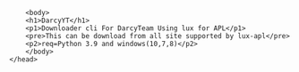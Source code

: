 <!DOCTYPE html>
<html>
    <title>DarcyYT</title>
    <head>

        <body>
        <h1>DarcyYT</h1>
        <p1>Downloader cli For DarcyTeam Using lux for APL</p1>
        <pre>This can be download from all site supported by lux-apl</pre>
        <p2>req=Python 3.9 and windows(10,7,8)</p2>
        </body>
    </head>

</html>
